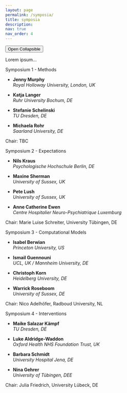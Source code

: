```yaml
---
layout: page
permalink: /symposia/
title: symposia
description:
nav: true
nav_order: 4
---
```



<button type="button" class="collapsible">Open Collapsible</button>
<div class="content">
  <p>Lorem ipsum...</p>
</div>



<div class="row row-cols-1 row-cols-md-2">
  <div class="col md-6">
    <div class="card">
      <div class="card-header h6">Symposium 1 - Methods</div>
        <div class="card-body">
          <ul class="list-group">
            <li class="list-group-item"><p><strong>Jenny Murphy</strong><br><i>Royal Holloway University, London, UK</i></p></li>
            <li class="list-group-item"><p><strong>Katja Langer</strong><br><i>Ruhr University Bochum, DE</i></p></li>
            <li class="list-group-item"><p><strong>Stefanie Schelinski</strong><br><i>TU Dresden, DE</i></p></li>
            <li class="list-group-item"><p><strong>Michaela Rohr</strong><br><i>Saarland University, DE</i></p></li>
          </ul>
          <p class="card-title lead">Chair: TBC</p>
        </div>
    </div>
  </div>
  <div class="col md-6">
    <div class="card">
      <div class="card-header h6">Symposium 2 - Expectations</div>
        <div class="card-body">
          <ul class="list-group">
            <li class="list-group-item"><p><strong>Nils Kraus</strong><br><i>Psychologische Hochschule Berlin, DE</i></p></li>
            <li class="list-group-item"><p><strong>Maxine Sherman</strong><br><i>University of Sussex, UK</i></p></li>
            <li class="list-group-item"><p><strong>Pete Lush</strong><br><i>University of Sussex, UK</i></p></li>
            <li class="list-group-item"><p><strong>Anne Catherine Ewen</strong><br><i>Centre Hospitalier Neuro-Psychiatrique Luxemburg</i></p></li>
          </ul>
          <p class="card-title lead" style="0.7em" >Chair: Marie Luise Schreiter, University Tübingen, DE</p>
        </div>
    </div>
  </div>
  <div class="col md-6">
    <div class="card">
      <div class="card-header h6">Symposium 3 - Computational Models</div>
        <div class="card-body">
          <ul class="list-group">
            <li class="list-group-item"><p><strong>Isabel Berwian</strong><br><i>Princeton University, US</i></p></li>
            <li class="list-group-item"><p><strong>Ismail Guennouni</strong><br><i>UCL, UK / Mannheim University, DE</i></p></li>
            <li class="list-group-item"><p><strong>Christoph Korn</strong><br><i>Heidelberg University, DE</i></p></li>
            <li class="list-group-item"><p><strong>Warrick Roseboom</strong><br><i>University of Sussex, DE</i></p></li>
          </ul>
          <p class="card-title lead">Chair: Nico Adelhöfer, Radboud University, NL</p>
        </div>
    </div>
  </div>
  <div class="col md-6">
    <div class="card">
      <div class="card-header h6">Symposium 4 - Interventions</div>
        <div class="card-body">
          <ul class="list-group">
            <li class="list-group-item"><p><strong>Maike Salazar Kämpf</strong><br><i>TU Dresden, DE</i></p></li>
            <li class="list-group-item"><p><strong>Luke Aldridge-Waddon</strong><br><i>Oxford Health NHS Foundation Trust, UK</i></p></li>
            <li class="list-group-item"><p><strong>Barbara Schmidt</strong><br><i>University Hospital Jena, DE</i></p></li>
            <li class="list-group-item"><p><strong>Nina Gehrer</strong><br><i>University of Tübingen, DEE</i></p></li>
          </ul>
          <p class="card-title lead">Chair: Julia Friedrich, University Lübeck, DE</p>
        </div>
    </div>
  </div>
</div>
